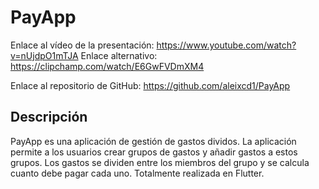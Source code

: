 # PayApp

Enlace al vídeo de la presentación:
https://www.youtube.com/watch?v=nUjdpO1mTJA
Enlace alternativo:
https://clipchamp.com/watch/E6GwFVDmXM4

Enlace al repositorio de GitHub:
https://github.com/aleixcd1/PayApp

## Descripción

PayApp es una aplicación de gestión de gastos dividos. La aplicación permite a los usuarios crear grupos de gastos y añadir gastos a estos grupos. Los gastos se dividen entre los miembros del grupo y se calcula cuanto debe pagar cada uno. Totalmente realizada en Flutter.